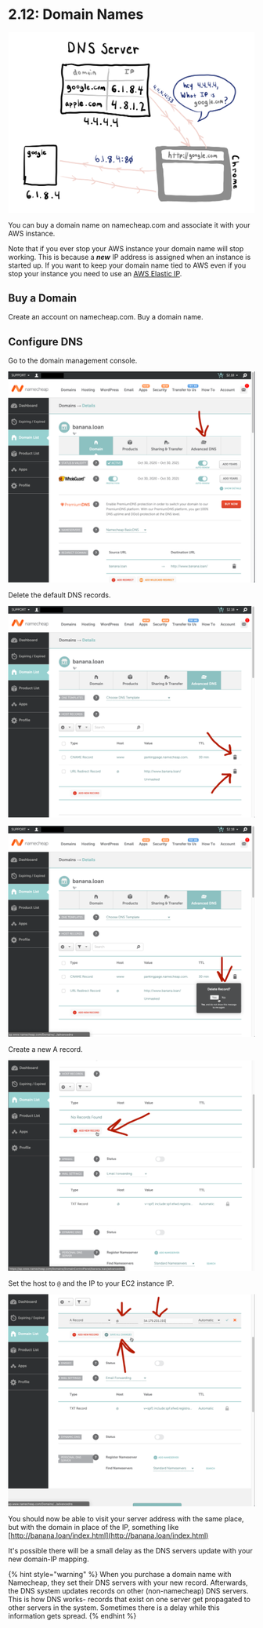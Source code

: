 # 2.12: Domain Names

![Namecheap is one \(but not the only\) resource that hold the domain-to-IP address mapping.](../.gitbook/assets/dns.jpg)



You can buy a domain name on namecheap.com and associate it with your AWS instance.

Note that if you ever stop your AWS instance your domain name will stop working. This is because a _**new**_ IP address is assigned when an instance is started up. If you want to keep your domain name tied to AWS even if you stop your instance you need to use an [AWS Elastic IP](https://docs.aws.amazon.com/AWSEC2/latest/UserGuide/elastic-ip-addresses-eip.html).

## Buy a Domain

Create an account on namecheap.com. Buy a domain name.

## Configure DNS

Go to the domain management console.

![](../.gitbook/assets/screen-shot-2020-10-30-at-10.28.25-pm.png)

Delete the default DNS records.

![](../.gitbook/assets/screen-shot-2020-10-30-at-10.30.42-pm.png)

![](../.gitbook/assets/screen-shot-2020-10-30-at-10.30.50-pm.png)

Create a new A record.

![](../.gitbook/assets/screen-shot-2020-10-30-at-10.31.17-pm.png)

Set the host to `@` and the IP to your EC2 instance IP.

![](../.gitbook/assets/screen-shot-2020-10-30-at-10.31.59-pm.png)

You should now be able to visit your server address with the same place, but with the domain in place of the IP, something like [http://banana.loan/index.html](http://banana.loan/index.html)

It's possible there will be a small delay as the DNS servers update with your new domain-IP mapping. 

{% hint style="warning" %}
When you purchase a domain name with Namecheap, they set their DNS servers with your new record. Afterwards, the DNS system updates records on other \(non-namecheap\) DNS servers. This is how DNS works- records that exist on one server get propagated to other servers in the system. Sometimes there is a delay while this information gets spread.
{% endhint %}



